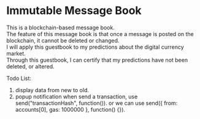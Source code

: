 # Immutable Message Book

This is a blockchain-based message book.  
The feature of this message book is that once a message is posted on the blockchain, it cannot be deleted or changed.  
I will apply this guestbook to my predictions about the digital currency market.  
Through this guestbook, I can certify that my predictions have not been deleted, or altered.

Todo List:
1. display data from new to old.
2. popup notification when send a transaction, use send("transactionHash", function()). or
we can use send({ from: accounts[0], gas: 1000000 }, function() {}).